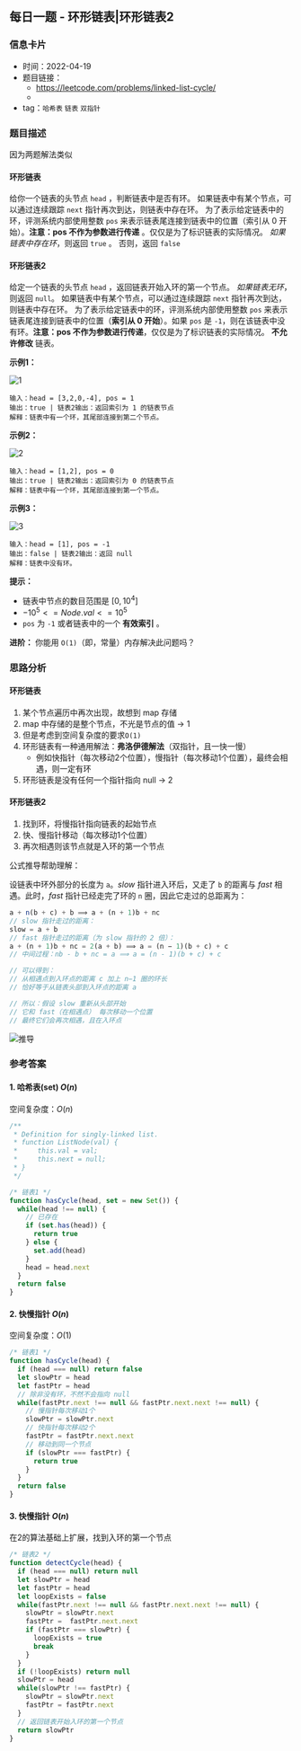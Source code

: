 ## 每日一题 - 环形链表|环形链表2

### 信息卡片

- 时间：2022-04-19
- 题目链接：
  + https://leetcode.com/problems/linked-list-cycle/
  + 
- tag：`哈希表` `链表` `双指针`

### 题目描述

因为两题解法类似

#### 环形链表

给你一个链表的头节点 `head` ，判断链表中是否有环。
如果链表中有某个节点，可以通过连续跟踪 `next` 指针再次到达，则链表中存在环。 为了表示给定链表中的环，评测系统内部使用整数 `pos` 来表示链表尾连接到链表中的位置（索引从 0 开始）。__注意：pos 不作为参数进行传递__ 。仅仅是为了标识链表的实际情况。
_如果链表中存在环_，则返回 `true` 。 否则，返回 `false` 

#### 环形链表2

给定一个链表的头节点  `head` ，返回链表开始入环的第一个节点。 _如果链表无环_，则返回 `null`。
如果链表中有某个节点，可以通过连续跟踪 `next` 指针再次到达，则链表中存在环。 为了表示给定链表中的环，评测系统内部使用整数 `pos` 来表示链表尾连接到链表中的位置（__索引从 0 开始__）。如果 `pos` 是 `-1`，则在该链表中没有环。__注意：pos 不作为参数进行传递__，仅仅是为了标识链表的实际情况。
__不允许修改__ 链表。

**示例1：**

![1](https://assets.leetcode.com/uploads/2018/12/07/circularlinkedlist.png)

```
输入：head = [3,2,0,-4], pos = 1
输出：true | 链表2输出：返回索引为 1 的链表节点
解释：链表中有一个环，其尾部连接到第二个节点。
```

**示例2：**

![2](https://assets.leetcode-cn.com/aliyun-lc-upload/uploads/2018/12/07/circularlinkedlist_test2.png)

```
输入：head = [1,2], pos = 0
输出：true | 链表2输出：返回索引为 0 的链表节点
解释：链表中有一个环，其尾部连接到第一个节点。
```

**示例3：**

![3](https://assets.leetcode-cn.com/aliyun-lc-upload/uploads/2018/12/07/circularlinkedlist_test3.png)

```
输入：head = [1], pos = -1
输出：false | 链表2输出：返回 null
解释：链表中没有环。
```

**提示：**

- 链表中节点的数目范围是 $[0, 10^4]$
- $-10^5 <= Node.val <= 10^5$
- `pos` 为 `-1` 或者链表中的一个 __有效索引__ 。

**进阶：** 你能用 `O(1)`（即，常量）内存解决此问题吗？

### 思路分析

#### 环形链表

1. 某个节点遍历中再次出现，故想到 map 存储
2. map 中存储的是整个节点，不光是节点的值 → 1
3. 但是考虑到空间复杂度的要求`O(1)`
4. 环形链表有一种通用解法：__弗洛伊德解法__（双指针，且一快一慢）
    - 例如快指针（每次移动2个位置），慢指针（每次移动1个位置），最终会相遇，则一定有环
5. 环形链表是没有任何一个指针指向 null → 2

#### 环形链表2

1. 找到环，将慢指针指向链表的起始节点
2. 快、慢指针移动（每次移动1个位置）
3. 再次相遇则该节点就是入环的第一个节点

公式推导帮助理解：

设链表中环外部分的长度为 `a`。_slow_ 指针进入环后，又走了 `b` 的距离与 _fast_ 相遇。此时，_fast_ 指针已经走完了环的 `n` 圈，因此它走过的总距离为：

```javascript
a + n(b + c) + b ⟹ a + (n + 1)b + nc
// slow 指针走过的距离：
slow = a + b
// fast 指针走过的距离（为 slow 指针的 2 倍）：
a + (n + 1)b + nc = 2(a + b) ⟹ a = (n − 1)(b + c) + c
// 中间过程：nb - b + nc = a ⟹ a = (n - 1)(b + c) + c

// 可以得到：
// 从相遇点到入环点的距离 c 加上 n−1 圈的环长
// 恰好等于从链表头部到入环点的距离 a

// 所以：假设 slow 重新从头部开始
// 它和 fast（在相遇点） 每次移动一个位置
// 最终它们会再次相遇，且在入环点
```

![推导](https://assets.leetcode-cn.com/solution-static/142/142_fig1.png)



### 参考答案

#### 1. 哈希表(set) $O(n)$

空间复杂度：$O(n)$

```javascript {.line-numbers}
/**
 * Definition for singly-linked list.
 * function ListNode(val) {
 *     this.val = val;
 *     this.next = null;
 * }
 */

/* 链表1 */
function hasCycle(head, set = new Set()) {
  while(head !== null) {
    // 已存在
    if (set.has(head)) {
      return true
    } else {
      set.add(head)
    }
    head = head.next
  }
  return false
}
```

#### 2. 快慢指针 $O(n)$

空间复杂度：$O(1)$

```javascript {.line-numbers}
/* 链表1 */
function hasCycle(head) {
  if (head === null) return false
  let slowPtr = head
  let fastPtr = head
  // 除非没有环，不然不会指向 null
  while(fastPtr.next !== null && fastPtr.next.next !== null) {
    // 慢指针每次移动1个
    slowPtr = slowPtr.next
    // 快指针每次移动2个
    fastPtr = fastPtr.next.next
    // 移动到同一个节点
    if (slowPtr === fastPtr) {
      return true
    }
  }
  return false
}
```

#### 3. 快慢指针 $O(n)$

在2的算法基础上扩展，找到入环的第一个节点

```javascript {.line-numbers}
/* 链表2 */
function detectCycle(head) {
  if (head === null) return null
  let slowPtr = head
  let fastPtr = head
  let loopExists = false
  while(fastPtr.next !== null && fastPtr.next.next !== null) {
    slowPtr = slowPtr.next
    fastPtr =  fastPtr.next.next
    if (fastPtr === slowPtr) {
      loopExists = true
      break
    }
  }
  if (!loopExists) return null
  slowPtr = head
  while(slowPtr !== fastPtr) {
    slowPtr = slowPtr.next
    fastPtr = fastPtr.next
  }
  // 返回链表开始入环的第一个节点
  return slowPtr
}
```
